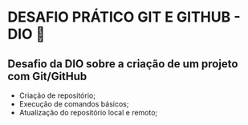 # DESAFIO PRÁTICO GIT E GITHUB - DIO 📝

## Desafio da DIO sobre a criação de um projeto com Git/GitHub

* Criação de repositório;
* Execução de comandos básicos;
* Atualização do repositório local e remoto;
